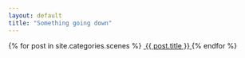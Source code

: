 ```yaml
---
layout: default
title: "Something going down"
---
```


<section class="gallery-wrapper">
	<div class="container photos">
		<div class="grid">
			{% for post in site.categories.scenes %}
				<a class="gallery-photo" href="{{ post.url }}">
					<img src="{{ post.base-path }}/{{ post.image-name }}-sm.jpg" alt="">
					<span class="caption">{{ post.title }}</span>
				</a>
			{% endfor %}
		</div>
	</div>
</section>
